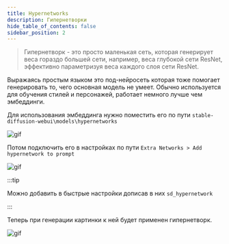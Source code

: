 ```yaml
---
title: Hypernetworks
description: Гипернетворки 
hide_table_of_contents: false
sidebar_position: 2
---
```

>Гипернетворк - это просто маленькая сеть, которая генерирует веса гораздо большей сети, например, веса глубокой сети ResNet, эффективно параметризуя веса каждого слоя сети ResNet.

Выражаясь простым языком это под-нейросеть которая тоже помогает генерировать то, чего основная модель не умеет. Обычно используется для обучения стилей и персонажей, работает немного лучше чем эмбеддинги.

Для использования эмбеддинга нужно поместить его по пути `stable-diffusion-webui\models\hypernetworks`

![gif](https://i.imgur.com/YjrFLMo.gif)

Потом подключить его в настройках по пути `Extra Networks > Add hypernetwork to prompt`

![gif](https://i.imgur.com/6P2eC0U.png)

:::tip

Можно добавить в быстрые настройки дописав в них `sd_hypernetwork`

:::

Теперь при генерации картинки к ней будет применен гипернетворк.

![gif](https://i.imgur.com/bp4TALK.gif)
